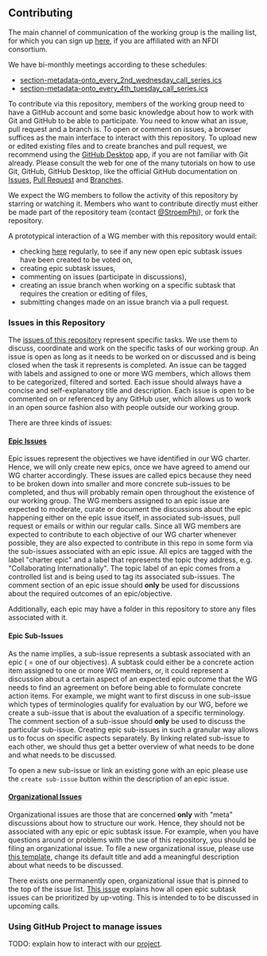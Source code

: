 ## Contributing

The main channel of communication of the working group is the mailing list, for
which you can sign up
[here](https://lists.nfdi.de/postorius/lists/section-metadata-wg-onto.lists.nfdi.de/),
if you are affiliated with an NFDI consortium.

We have bi-monthly meetings according to these schedules:

- [section-metadata-onto_every_2nd_wednesday_call_series.ics](https://drive.google.com/file/d/1DATV0dwByCMvSVRXV2oC0l5BNoUgT-sm)
- [section-metadata-onto_every_4th_tuesday_call_series.ics](https://drive.google.com/file/d/1qQZCqaFTKneyYP3h43Bu47y24QI98QW_)

To contribute via this repository, members of the working group need to have a
GitHub account and some basic knowledge about how to work with Git and GitHub to
be able to participate. You need to know what an issue, pull request and a
branch is. To open or comment on issues, a browser suffices as the main
interface to interact with this repository. To upload new or edited existing
files and to create branches and pull request, we recommend using the
[GitHub Desktop](https://desktop.github.com/) app, if you are not familiar with
Git already. Please consult the web for one of the many tutorials on how to use
Git, GitHub, GitHub Desktop, like the official GitHub documentation on
[Issues](https://docs.github.com/en/issues/tracking-your-work-with-issues),
[Pull Request](https://docs.github.com/en/pull-requests/collaborating-with-pull-requests/proposing-changes-to-your-work-with-pull-requests/creating-a-pull-request)
and
[Branches](https://docs.github.com/en/pull-requests/collaborating-with-pull-requests/proposing-changes-to-your-work-with-pull-requests/about-branches).

We expect the WG members to follow the activity of this repository by starring
or watching it. Members who want to contribute directly must either be made part
of the repository team (contact [@StroemPhi](https://github.com/StroemPhi)), or
fork the repository.

A prototypical interaction of a WG member with this repository would entail:

- checking
  [here](https://github.com/nfdi-de/section-metadata-wg-onto/issues?q=is%3Aissue+is%3Aopen+sort%3Areactions-%2B1-desc+-label%3A%22charter+epic%22+-label%3A%22organizational%22+)
  regularly, to see if any new open epic subtask issues have been created to be
  voted on,
- creating epic subtask issues,
- commenting on issues (participate in discussions),
- creating an issue branch when working on a specific subtask that requires the
  creation or editing of files,
- submitting changes made on an issue branch via a pull request.

### Issues in this Repository

The
[issues of this repository](https://github.com/nfdi-de/section-metadata-wg-onto/issues/)
represent specific tasks. We use them to discuss, coordinate and work on the
specific tasks of our working group. An issue is open as long as it needs to be
worked on or discussed and is being closed when the task it represents is
completed. An issue can be tagged with labels and assigned to one or more WG
members, which allows them to be categorized, filtered and sorted. Each issue
should always have a concise and self-explanatory title and description. Each
issue is open to be commented on or referenced by any GitHub user, which allows
us to work in an open source fashion also with people outside our working group.

There are three kinds of issues:

#### [Epic Issues](https://github.com/nfdi-de/section-metadata-wg-onto/issues?q=is%3Aissue%20state%3Aopen%20label%3A%22charter%20objective%22%20)

Epic issues represent the objectives we have identified in our WG charter.
Hence, we will only create new epics, once we have agreed to amend our WG
charter accordingly. These issues are called epics because they need to be
broken down into smaller and more concrete sub-issues to be completed, and thus
will probably remain open throughout the existence of our working group. The WG
members assigned to an epic issue are expected to moderate, curate or document
the discussions about the epic happening either on the epic issue itself, in
associated sub-issues, pull request or emails or within our regular calls. Since
all WG members are expected to contribute to each objective of our WG charter
whenever possible, they are also expected to contribute in this repo in some
form via the sub-issues associated with an epic issue. All epics are tagged with
the label "charter epic" and a label that represents the topic they address,
e.g. "Collaborating Internationally". The topic label of an epic comes from a
controlled list and is being used to tag its associated sub-issues. The comment
section of an epic issue should **only** be used for discussions about the
required outcomes of an epic/objective.

Additionally, each epic may have a folder in this repository to store any files
associated with it.

#### Epic Sub-Issues

As the name implies, a sub-issue represents a subtask associated with an epic (
= one of our objectives). A subtask could either be a concrete action item
assigned to one or more WG members, or, it could represent a discussion about a
certain aspect of an expected epic outcome that the WG needs to find an
agreement on before being able to formulate concrete action items. For example,
we might want to first discuss in one sub-issue which types of terminologies
qualify for evaluation by our WG, before we create a sub-issue that is about the
evaluation of a specific terminology. The comment section of a sub-issue should
**only** be used to discuss the particular sub-issue. Creating epic sub-issues
in such a granular way allows us to focus on specific aspects separately. By
linking related sub-issue to each other, we should thus get a better overview of
what needs to be done and what needs to be discussed.

To open a new sub-issue or link an existing gone with an epic please use the
`create sub-issue` button within the description of an epic issue.

#### [Organizational Issues](https://github.com/nfdi-de/section-metadata-wg-onto/issues?q=is%3Aissue+is%3Aopen+label%3Aorganizational)

Organizational issues are those that are concerned **only** with "meta"
discussions about how to structure our work. Hence, they should not be
associated with any epic or epic subtask issue. For example, when you have
questions around or problems with the use of this repository, you should be
filing an organizational issue. To file a new organizational issue, please use
[this template](https://github.com/nfdi-de/section-metadata-wg-onto/issues/new?assignees=&labels=organizational&projects=&template=organizational-issue.md&title=organizational%3A+%5BADD+YOUR+CONCISE+ISSUE+TITLE+HERE%5D),
change its default title and add a meaningful description about what needs to be
discussed.

There exists one permanently open, organizational issue that is pinned to the
top of the issue list.
[This issue](https://github.com/nfdi-de/section-metadata-wg-onto/issues/12)
explains how all open epic subtask issues can be prioritized by up-voting. This
is intended to to be discussed in upcoming calls.

### Using GitHub Project to manage issues

TODO: explain how to interact with our
[project](https://github.com/orgs/nfdi-de/projects/1).
